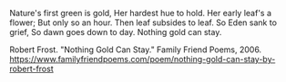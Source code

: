 Nature's first green is gold,
Her hardest hue to hold.
Her early leaf's a flower;
But only so an hour.
Then leaf subsides to leaf.
So Eden sank to grief,
So dawn goes down to day.
Nothing gold can stay.

Robert Frost. "Nothing Gold Can Stay." Family Friend Poems, 2006. https://www.familyfriendpoems.com/poem/nothing-gold-can-stay-by-robert-frost